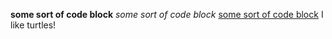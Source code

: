**some sort of code block**
*some sort of code block*
[some sort of code block](http://www.google.com)
I like turtles!